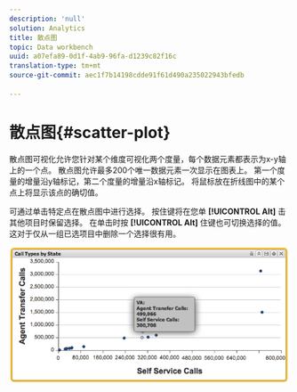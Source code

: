 ```yaml
---
description: 'null'
solution: Analytics
title: 散点图
topic: Data workbench
uuid: a07efa89-0d1f-4ab9-96fa-d1239c82f16c
translation-type: tm+mt
source-git-commit: aec1f7b14198cdde91f61d490a235022943bfedb

---
```



# 散点图{#scatter-plot}

散点图可视化允许您针对某个维度可视化两个度量，每个数据元素都表示为x-y轴上的一个点。 散点图允许最多200个唯一数据元素一次显示在图表上。 第一个度量的增量沿y轴标记，第二个度量的增量沿x轴标记。 将鼠标放在折线图中的某个点上将显示该点的确切值。

可通过单击特定点在散点图中进行选择。 按住键将在您单 **[!UICONTROL Alt]** 击其他项目时保留选择。 在单击时按 **[!UICONTROL Alt]** 住键也可切换选择的值。 这对于仅从一组已选项目中删除一个选择很有用。

![](assets/scatter_plot.png)

